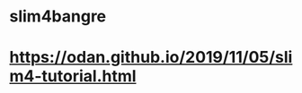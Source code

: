 <!-- Ici nous mettrons tout ce qui se reporte au projet -->
# slim4bangre
#  https://odan.github.io/2019/11/05/slim4-tutorial.html 